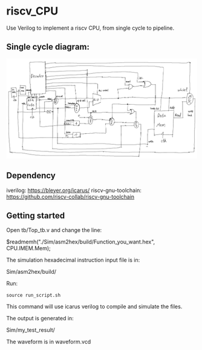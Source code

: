 # riscv_CPU
Use Verilog to implement a riscv CPU, from single cycle to pipeline.
## Single cycle diagram:
![riscv_CPU](docs/singlecycle.png)
## Dependency
iverilog: https://bleyer.org/icarus/
riscv-gnu-toolchain: https://github.com/riscv-collab/riscv-gnu-toolchain
## Getting started
Open tb/Top_tb.v and change the line:

$readmemh("./Sim/asm2hex/build/Function_you_want.hex", CPU.IMEM.Mem);

The simulation hexadecimal instruction input file is in: 

Sim/asm2hex/build/

Run:
```
source run_script.sh
```
This command will use icarus verilog to compile and simulate the files.

The output is generated in:

Sim/my_test_result/

The waveform is in waveform.vcd


